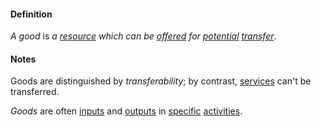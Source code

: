 #### Definition

*A good* is *a [resource](https://github.com/gcassel/Modular-Organization-Terminology/blob/master/terms/resource.md) which can be [offered](https://github.com/gcassel/Modular-Organization-Terminology/blob/master/terms/offer.md) for [potential](https://github.com/gcassel/Modular-Organization-Terminology/blob/master/terms/potential.md) [transfer](https://github.com/gcassel/Modular-Organization-Terminology/blob/master/terms/transfer.md)*.

#### Notes

Goods are distinguished by *transferability*; by contrast, [services](https://github.com/gcassel/Modular-Organization-Terminology/blob/master/terms/serve.md) can't be transferred.

*Goods* are often [inputs](https://github.com/gcassel/Modular-Organization-Terminology/blob/master/terms/input.md) and [outputs](https://github.com/gcassel/Modular-Organization-Terminology/blob/master/terms/output.md) in [specific](https://github.com/gcassel/Modular-Organization-Terminology/blob/master/terms/specification.md) [activities](https://github.com/gcassel/Modular-Organization-Terminology/blob/master/terms/activity.md).
